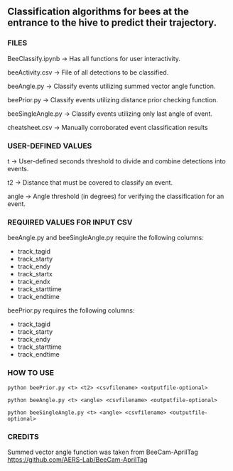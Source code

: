 ## Classification algorithms for bees at the entrance to the hive to predict their trajectory.

### FILES

BeeClassify.ipynb -> Has all functions for user interactivity.

beeActivity.csv -> File of all detections to be classified.

beeAngle.py -> Classify events utilizing summed vector angle function.

beePrior.py -> Classify events utilizing distance prior checking function.

beeSingleAngle.py -> Classify events utilizing only last angle of event.

cheatsheet.csv -> Manually corroborated event classification results

### USER-DEFINED VALUES

t -> User-defined seconds threshold to divide and combine detections into events.

t2 -> Distance that must be covered to classify an event.

angle -> Angle threshold (in degrees) for verifying the classification for an event.

### REQUIRED VALUES FOR INPUT CSV

beeAngle.py and beeSingleAngle.py require the following columns:

 - track_tagid
 - track_starty
 - track_endy
 - track_startx
 - track_endx
 - track_starttime
 - track_endtime

beePrior.py requires the following columns:

 - track_tagid
 - track_starty
 - track_endy
 - track_starttime
 - track_endtime

### HOW TO USE
```
python beePrior.py <t> <t2> <csvfilename> <outputfile-optional>
```

```
python beeAngle.py <t> <angle> <csvfilename> <outputfile-optional>
```

```
python beeSingleAngle.py <t> <angle> <csvfilename> <outputfile-optional>
```

### CREDITS

Summed vector angle function was taken from BeeCam-AprilTag https://github.com/AERS-Lab/BeeCam-AprilTag
